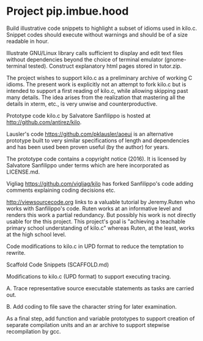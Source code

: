 # Project pip.imbue.hood 

  Build illustrative code snippets to highlight a subset of idioms
  used in kilo.c. Snippet codes should execute without warnings and
  should be of a size readable in hour.  

  Illustrate GNU/Linux library calls sufficient to 
  display and edit text files without dependencies beyond the choice 
  of terminal emulator (gnome-terminal tested). Construct explanatory 
  html pages stored in tutor.zip.

  The project wishes to support kilo.c as a preliminary archive of 
  working C idioms. The present work is explicitly not an attempt to 
  fork kilo.c but is intended to support a first reading of kilo.c, 
  while allowing skipping past many details. The idea arises from
  the realization that mastering all the details in xterm, etc., is
  very unwise and counterproductive. 

  Prototype code kilo.c by Salvatore Sanfilippo is hosted at
  http://github.com/antirez/kilo.

  Lausler's code https://github.com/pklausler/aoeui is an alternative
  prototype built to very similar specifications of length and
  dependencies and has been used been proven useful (by the author)
  for years. 

  The prototype code contains a copyright notice (2016). It is 
  licensed by Salvatore Sanfilippo under terms which are here 
  incorporated as LICENSE.md. 

  Vigliag https://github.com/vigliag/kilo has forked Sanfilippo's code 
  adding comments explaining coding decisions etc.

  http://viewsourcecode.org links to a valuable tutorial by Jeremy.Ruten
  who works with Sanfilippo's code. Ruten works at an informative level and 
  renders this work a partial redundancy. But possibly his work is 
  not directly usable for the this project. This project's
  goal is "achieving a teachable primary school understanding of kilo.c"
  whereas Ruten, at the least, works at the high school level.
  
  Code modifications to kilo.c in UPD format to reduce the temptation to 
  rewrite.

  Scaffold Code Snippets (SCAFFOLD.md)

  Modifications to kilo.c (UPD format) to support executing tracing.
  
  A. Trace representative source executable statements as tasks are
     carried out.

  B. Add coding to file save the character string for later examination. 

  As a final step, add function and variable prototypes to support creation of
  separate compilation units and an ar archive to support stepwise recompilation
  by gcc.

